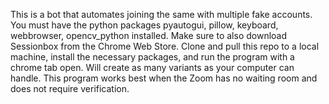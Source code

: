 This is a bot that automates joining the same with multiple fake accounts. 
You must have the python packages pyautogui, pillow, keyboard, webbrowser, opencv_python installed.
Make sure to also download Sessionbox from the Chrome Web Store.
Clone and pull this repo to a local machine, install the necessary packages, and run the program with a chrome tab open.
Will create as many variants as your computer can handle.
This program works best when the Zoom has no waiting room and does not require verification.